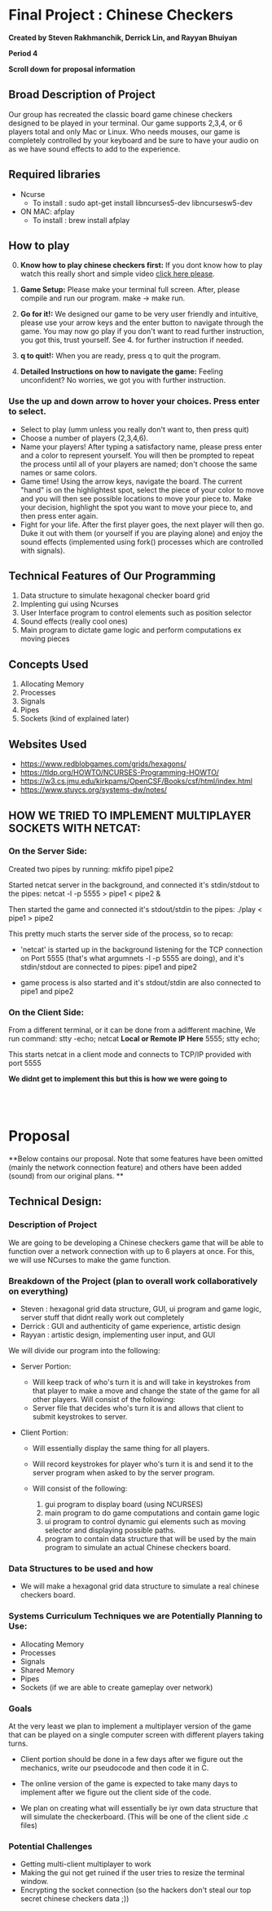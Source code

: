 # Final Project : Chinese Checkers
**Created by Steven Rakhmanchik, Derrick Lin, and Rayyan Bhuiyan**

**Period 4**

**Scroll down for proposal information**

## Broad Description of Project
Our group has recreated the classic board game chinese checkers designed to be played in your terminal. Our game supports 2,3,4, or 6 players total and only Mac or Linux. Who needs mouses, our game is completely controlled by your keyboard and be sure to have your audio on as we have sound effects to add to the experience.

## Required libraries  
* Ncurse
  * To install : sudo apt-get install libncurses5-dev libncursesw5-dev
* ON MAC: afplay
  * To install : brew install afplay

## How to play

0.  **Know how to play chinese checkers first:** If you dont know how to play watch this really short and simple video [click here please](https://www.youtube.com/watch?v=kVEAfbecmo0&ab_channel=TripleSGames).
1.  **Game Setup:** Please make your terminal full screen. After, please compile and run our program. make -> make run.
2. **Go for it!:** We designed our game to be very user friendly and intuitive, please use your arrow keys and the enter button to navigate through the game. You may now go play if you don't want to read further instruction, you got this, trust yourself. See 4. for further instruction if needed.
3. **q to quit!:** When you are ready, press q to quit the program.

4. **Detailed Instructions on how to navigate the game:** Feeling unconfident? No  worries, we got you with further instruction.

  ### Use the up and down arrow to hover your choices. Press enter to select. ###
  * Select to play (umm unless you really don't want to, then press quit)
  * Choose a number of players (2,3,4,6).
  * Name your players! After typing a satisfactory name, please press enter and a color to represent yourself. You will then be prompted to repeat the process until all of your players are named; don't choose the same names or same colors.
  * Game time! Using the arrow keys, navigate the board. The current "hand" is on the highlightest spot, select the piece of your color to move and you will then see possible locations to move your piece to. Make your decision, highlight the spot you want to move your piece to, and then press enter again.
  * Fight for your life. After the first player goes, the next player will then go. Duke it out with them (or yourself if you are playing alone) and enjoy the sound effects (implemented using fork() processes which are controlled with signals).

## Technical Features of Our Programming
1. Data structure to simulate hexagonal checker board grid
2. Implenting gui using Ncurses
3. User Interface program to control elements such as position selector
4. Sound effects (really cool ones)
5. Main program to dictate game logic and perform computations ex moving pieces

## Concepts Used
1. Allocating Memory
2. Processes
3. Signals
4. Pipes
5. Sockets (kind of explained later)

## Websites Used
- https://www.redblobgames.com/grids/hexagons/
- https://tldp.org/HOWTO/NCURSES-Programming-HOWTO/
- https://w3.cs.jmu.edu/kirkpams/OpenCSF/Books/csf/html/index.html
- https://www.stuycs.org/systems-dw/notes/

## HOW WE TRIED TO IMPLEMENT MULTIPLAYER SOCKETS WITH NETCAT:

### On the Server Side:
 Created two pipes by running:
  mkfifo pipe1 pipe2
 
 Started netcat server in the background, and connected it's stdin/stdout to the pipes:
  netcat -l -p 5555 > pipe1 < pipe2 &

 Then started the game and connected it's stdout/stdin to the pipes:
  ./play < pipe1 > pipe2

This pretty much starts the server side of the process, so to recap:
 
* 'netcat' is started up in the background listening for the TCP connection on Port 5555 (that's what argumnets -l -p 5555 are doing), and it's stdin/stdout are connected to pipes: pipe1 and pipe2
 
* game process is also started and it's stdout/stdin are also connected to pipe1 and pipe2

### On the Client Side:
 
 From a different terminal, or it can be done from a adifferent machine, We run command:
  stty -echo; netcat <b>Local or Remote IP Here</b> 5555; stty echo;


This starts netcat in a client mode and connects to TCP/IP provided with port 5555

<b>We didnt get to implement this but this is how we were going to</b>

</br></br>
# Proposal

**Below contains our proposal. Note that some features have been omitted (mainly the network connection feature) and others have been added (sound) from our original plans. **

## Technical Design:
### Description of Project

We are going to be developing a Chinese checkers game that will be able to function over a network connection with up to 6 players at once. For this, we will use NCurses to make the game function.

### Breakdown of the Project (plan to overall work collaboratively on everything)
* Steven : hexagonal grid data structure, GUI, ui program and game logic, server stuff that didnt really work out completely
* Derrick : GUI and authenticity of game experience, artistic design
* Rayyan : artistic design, implementing user input, and GUI

We will divide our program into the following:

* Server Portion:
  * Will keep track of who's turn it is and will take in keystrokes from that player to make a move and change the state of the game for all other players.
 Will consist of the following:
  *  Server file that decides who's turn it is and allows that client to submit keystrokes to server.

* Client Portion:
  * Will essentially display the same thing for all players.
  * Will record keystrokes for player who's turn it is and send it to the server program when asked to by the server program.
  * Will consist of the following:

    1. gui program to display board (using NCURSES)
    2. main program to do game computations and contain game logic
    3. ui program to control dynamic gui elements such as moving selector and displaying possible paths.
    4. program to contain data structure that will be used by the main program to simulate an actual Chinese checkers board.


### Data Structures to be used and how
* We will make a hexagonal grid data structure to simulate a real chinese checkers board.

### Systems Curriculum Techniques we are Potentially Planning to Use:

- Allocating Memory
- Processes
- Signals
- Shared Memory
- Pipes
- Sockets (if we are able to create gameplay over network)

### Goals
At the very least we plan to implement a multiplayer version of the game that can be played on a single computer screen with different players taking turns.

- Client portion should be done in a few days after we figure out the mechanics, write our pseudocode and then code it in C.

- The online version of the game is expected to take many days to implement after we figure out the client side of the code.

- We plan on creating what will essentially be iyr own data structure that will simulate the checkerboard. (This will be one of the client side .c files)

### Potential Challenges

- Getting multi-client multiplayer to work
- Making the gui not get ruined if the user tries to resize the terminal window.
- Encrypting the socket connection (so the hackers don't steal our top secret chinese checkers data ;))
